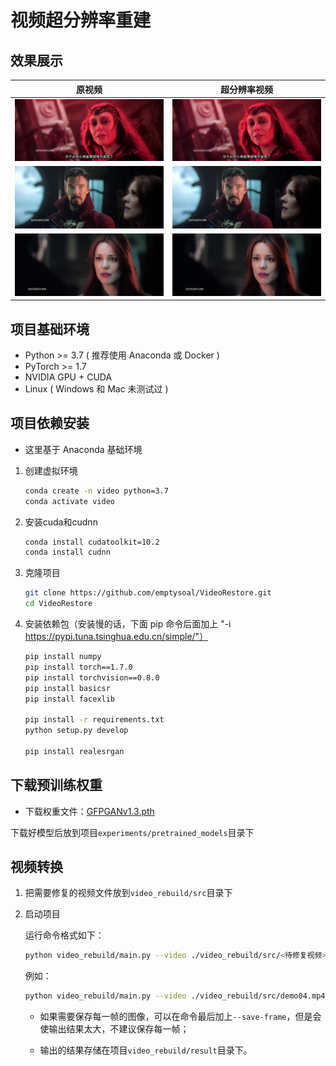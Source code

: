 # 视频超分辨率重建

## 效果展示

|          原视频          |       超分辨率视频       |
| :----------------------: | :----------------------: |
| ![](images/1287_src.jpg) | ![](images/1287_tgt.jpg) |
| ![](images/4155_src.jpg) | ![](images/4155_tgt.jpg) |
| ![](images/5863_src.jpg) | ![](images/5863_tgt.jpg) |

## 项目基础环境

- Python >= 3.7 ( 推荐使用 Anaconda 或 Docker )
- PyTorch >= 1.7
- NVIDIA GPU + CUDA
- Linux ( Windows 和 Mac 未测试过 )

## 项目依赖安装

- 这里基于 Anaconda 基础环境

1. 创建虚拟环境

   ```bash
   conda create -n video python=3.7
   conda activate video
   ```

2. 安装cuda和cudnn

   ```bash
   conda install cudatoolkit=10.2
   conda install cudnn
   ```

3. 克隆项目

   ```bash
   git clone https://github.com/emptysoal/VideoRestore.git
   cd VideoRestore
   ```

4. 安装依赖包（安装慢的话，下面 pip 命令后面加上 "-i https://pypi.tuna.tsinghua.edu.cn/simple/"）

   ```bash
   pip install numpy
   pip install torch==1.7.0
   pip install torchvision==0.8.0
   pip install basicsr
   pip install facexlib
   
   pip install -r requirements.txt
   python setup.py develop
   
   pip install realesrgan
   ```

## 下载预训练权重

- 下载权重文件：[GFPGANv1.3.pth](https://github.com/TencentARC/GFPGAN/releases/download/v1.3.0/GFPGANv1.3.pth)

下载好模型后放到项目`experiments/pretrained_models`目录下

## 视频转换

1. 把需要修复的视频文件放到`video_rebuild/src`目录下

2. 启动项目

   运行命令格式如下：

   ```bash
   python video_rebuild/main.py --video ./video_rebuild/src/<待修复视频> --save-path ./video_rebuild/result/<输出的视频>
   ```

   例如：

   ```bash
   python video_rebuild/main.py --video ./video_rebuild/src/demo04.mp4 --save-path ./video_rebuild/result/output.mp4
   ```

   - 如果需要保存每一帧的图像，可以在命令最后加上`--save-frame`，但是会使输出结果太大，不建议保存每一帧；
   
   - 输出的结果存储在项目`video_rebuild/result`目录下。
